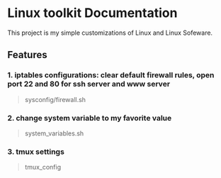 # Linux toolkit Documentation

This project is my simple customizations of Linux and Linux Sofeware.

## Features

### 1. iptables configurations: clear default firewall rules, open port 22 and 80 for ssh server and www server

> sysconfig/firewall.sh

### 2. change system variable to my favorite value

> system_variables.sh


### 3. tmux settings

> tmux_config
